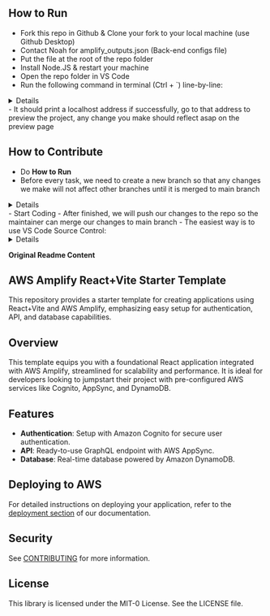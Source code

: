 ## How to Run
- Fork this repo in Github & Clone your fork to your local machine (use Github Desktop)
- Contact Noah for amplify_outputs.json (Back-end configs file)
- Put the file at the root of the repo folder
- Install Node.JS & restart your machine
- Open the repo folder in VS Code
- Run the following command in terminal (Ctrl + `) line-by-line:
<details> 
npm install
npm run dev
 </details>
- It should print a localhost address if successfully, go to that address to preview the project, any change you make should reflect asap on the preview page

## How to Contribute
- Do **How to Run**
- Before every task, we need to create a new branch so that any changes we make will not affect other branches until it is merged to main branch
<details> 
In VS Code: Ctrl + Shift + P
- Enter & Select: >Git: Create Branch...
OR just use VS Code GUI (at the bottom left corner) -> Click main -> Create new branch
![alt text](image.png)
![alt text](image-1.png)
- Please check if the branch is changed to the new branch
![alt text](image-2.png)
- Enter branch name, usually the branch name is related to what changes you will make. Ex: add-patient-login
 </details>
 - Start Coding
 - After finished, we will push our changes to the repo so the maintainer can merge our changes to main branch
 - The easiest way is to use VS Code Source Control:
 <details>
 - Open VS Code Source Control
 ![alt text](image-3.png)
 - Enter a short description about the changes in the Message box. Ex: add patient login page
 - Press Commit -> Yes
 - Commit is like create a save point for your code, you can cancel or revert your code back to a commit's state (google it)
 - Usually when working, a good habit it to create many commit after milestones or before trying something so we kind of have a back up
 - When ready, press Publish Branch
 ![alt text](image-4.png)
 - Choose upstream to commit to Noah's repo
 ![alt text](image-5.png)
 </details>

**Original Readme Content**
## AWS Amplify React+Vite Starter Template

This repository provides a starter template for creating applications using React+Vite and AWS Amplify, emphasizing easy setup for authentication, API, and database capabilities.

## Overview

This template equips you with a foundational React application integrated with AWS Amplify, streamlined for scalability and performance. It is ideal for developers looking to jumpstart their project with pre-configured AWS services like Cognito, AppSync, and DynamoDB.

## Features

- **Authentication**: Setup with Amazon Cognito for secure user authentication.
- **API**: Ready-to-use GraphQL endpoint with AWS AppSync.
- **Database**: Real-time database powered by Amazon DynamoDB.

## Deploying to AWS

For detailed instructions on deploying your application, refer to the [deployment section](https://docs.amplify.aws/react/start/quickstart/#deploy-a-fullstack-app-to-aws) of our documentation.

## Security

See [CONTRIBUTING](CONTRIBUTING.md#security-issue-notifications) for more information.

## License

This library is licensed under the MIT-0 License. See the LICENSE file.